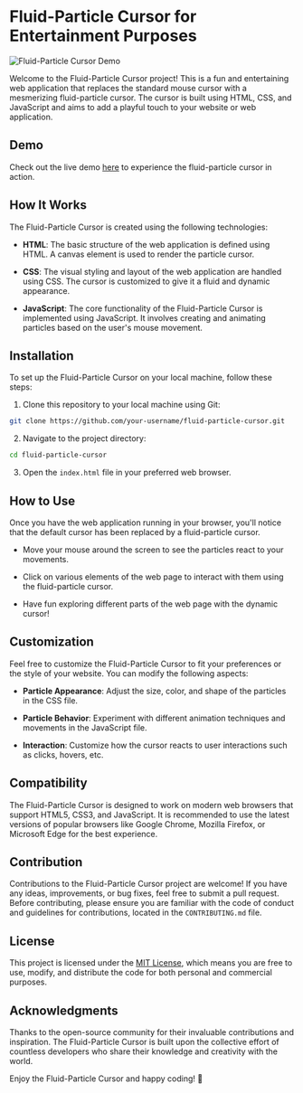 # Fluid-Particle Cursor for Entertainment Purposes

![Fluid-Particle Cursor Demo](demo.gif)

Welcome to the Fluid-Particle Cursor project! This is a fun and entertaining web application that replaces the standard mouse cursor with a mesmerizing fluid-particle cursor. The cursor is built using HTML, CSS, and JavaScript and aims to add a playful touch to your website or web application.

## Demo

Check out the live demo [here](https://codepen.io/abdul-1432/pen/eYQjjaj) to experience the fluid-particle cursor in action.

## How It Works

The Fluid-Particle Cursor is created using the following technologies:

- **HTML**: The basic structure of the web application is defined using HTML. A canvas element is used to render the particle cursor.

- **CSS**: The visual styling and layout of the web application are handled using CSS. The cursor is customized to give it a fluid and dynamic appearance.

- **JavaScript**: The core functionality of the Fluid-Particle Cursor is implemented using JavaScript. It involves creating and animating particles based on the user's mouse movement.

## Installation

To set up the Fluid-Particle Cursor on your local machine, follow these steps:

1. Clone this repository to your local machine using Git:

```bash
git clone https://github.com/your-username/fluid-particle-cursor.git
```

2. Navigate to the project directory:

```bash
cd fluid-particle-cursor
```

3. Open the `index.html` file in your preferred web browser.

## How to Use

Once you have the web application running in your browser, you'll notice that the default cursor has been replaced by a fluid-particle cursor.

- Move your mouse around the screen to see the particles react to your movements.

- Click on various elements of the web page to interact with them using the fluid-particle cursor.

- Have fun exploring different parts of the web page with the dynamic cursor!

## Customization

Feel free to customize the Fluid-Particle Cursor to fit your preferences or the style of your website. You can modify the following aspects:

- **Particle Appearance**: Adjust the size, color, and shape of the particles in the CSS file.

- **Particle Behavior**: Experiment with different animation techniques and movements in the JavaScript file.

- **Interaction**: Customize how the cursor reacts to user interactions such as clicks, hovers, etc.

## Compatibility

The Fluid-Particle Cursor is designed to work on modern web browsers that support HTML5, CSS3, and JavaScript. It is recommended to use the latest versions of popular browsers like Google Chrome, Mozilla Firefox, or Microsoft Edge for the best experience.

## Contribution

Contributions to the Fluid-Particle Cursor project are welcome! If you have any ideas, improvements, or bug fixes, feel free to submit a pull request. Before contributing, please ensure you are familiar with the code of conduct and guidelines for contributions, located in the `CONTRIBUTING.md` file.

## License

This project is licensed under the [MIT License](LICENSE), which means you are free to use, modify, and distribute the code for both personal and commercial purposes.

## Acknowledgments

Thanks to the open-source community for their invaluable contributions and inspiration. The Fluid-Particle Cursor is built upon the collective effort of countless developers who share their knowledge and creativity with the world.

Enjoy the Fluid-Particle Cursor and happy coding! 🚀
